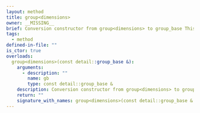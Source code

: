 ```yaml
---
layout: method
title: group<dimensions>
owner: __MISSING__
brief: Conversion constructor from group<dimensions> to group_base This constructor is used in all of the kernel invocation APIs that use the group class.
tags:
  - method
defined-in-file: ""
is_ctor: true
overloads:
  group<dimensions>(const detail::group_base &):
    arguments:
      - description: ""
        name: gb
        type: const detail::group_base &
    description: Conversion constructor from group<dimensions> to group_base This constructor is used in all of the kernel invocation APIs that use the group class.
    return: ""
    signature_with_names: group<dimensions>(const detail::group_base & gb)
---
```

